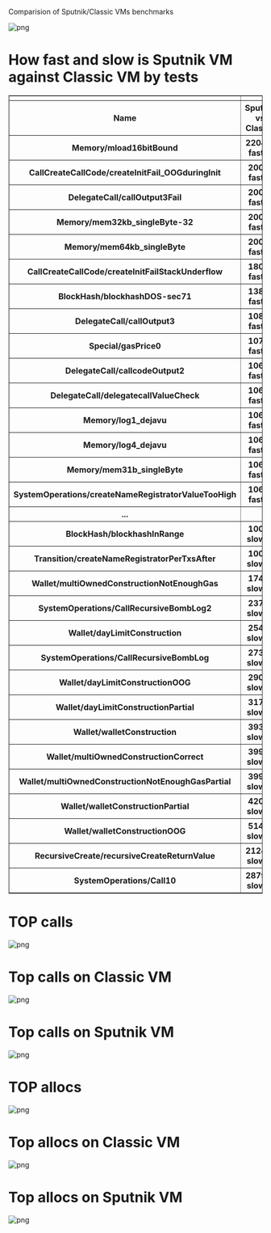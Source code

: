 

Comparision of Sputnik/Classic VMs benchmarks



![png](_img/output_0_1.png)



# How fast and slow is Sputnik VM against Classic VM by tests



<div>

<table border="1" class="dataframe">
  <thead>
    <tr style="text-align: right;">
      <th></th>
      <th></th>
      <th></th>
      <th></th>
    </tr>
    <tr>
      <th>Name</th>
      <th>Sputnik vs Classic</th>
      <th>Sputnik</th>
      <th>Classic</th>
    </tr>
  </thead>
  <tbody>
    <tr>
      <th>Memory/mload16bitBound</th>
      <th>2204% faster</th>
      <th>0.001s</th>
      <th>0.023s</th>
    </tr>
    <tr>
      <th>CallCreateCallCode/createInitFail_OOGduringInit</th>
      <th>200% faster</th>
      <th>0.001s</th>
      <th>0.003s</th>
    </tr>
    <tr>
      <th>DelegateCall/callOutput3Fail</th>
      <th>200% faster</th>
      <th>0.001s</th>
      <th>0.003s</th>
    </tr>
    <tr>
      <th>Memory/mem32kb_singleByte-32</th>
      <th>200% faster</th>
      <th>0.001s</th>
      <th>0.003s</th>
    </tr>
    <tr>
      <th>Memory/mem64kb_singleByte</th>
      <th>200% faster</th>
      <th>0.001s</th>
      <th>0.003s</th>
    </tr>
    <tr>
      <th>CallCreateCallCode/createInitFailStackUnderflow</th>
      <th>180% faster</th>
      <th>0.001s</th>
      <th>0.003s</th>
    </tr>
    <tr>
      <th>BlockHash/blockhashDOS-sec71</th>
      <th>138% faster</th>
      <th>1.419s</th>
      <th>3.385s</th>
    </tr>
    <tr>
      <th>DelegateCall/callOutput3</th>
      <th>108% faster</th>
      <th>0.001s</th>
      <th>0.002s</th>
    </tr>
    <tr>
      <th>Special/gasPrice0</th>
      <th>107% faster</th>
      <th>0.001s</th>
      <th>0.002s</th>
    </tr>
    <tr>
      <th>DelegateCall/callcodeOutput2</th>
      <th>106% faster</th>
      <th>0.001s</th>
      <th>0.002s</th>
    </tr>
    <tr>
      <th>DelegateCall/delegatecallValueCheck</th>
      <th>106% faster</th>
      <th>0.001s</th>
      <th>0.002s</th>
    </tr>
    <tr>
      <th>Memory/log1_dejavu</th>
      <th>106% faster</th>
      <th>0.001s</th>
      <th>0.002s</th>
    </tr>
    <tr>
      <th>Memory/log4_dejavu</th>
      <th>106% faster</th>
      <th>0.001s</th>
      <th>0.002s</th>
    </tr>
    <tr>
      <th>Memory/mem31b_singleByte</th>
      <th>106% faster</th>
      <th>0.001s</th>
      <th>0.002s</th>
    </tr>
    <tr>
      <th>SystemOperations/createNameRegistratorValueTooHigh</th>
      <th>106% faster</th>
      <th>0.001s</th>
      <th>0.002s</th>
    </tr>
    <tr>
      <th>...</th>
      <th></th>
      <th></th>
      <th></th>
    </tr>
    <tr>
      <th>BlockHash/blockhashInRange</th>
      <th>100% slower</th>
      <th>0.004s</th>
      <th>0.002s</th>
    </tr>
    <tr>
      <th>Transition/createNameRegistratorPerTxsAfter</th>
      <th>100% slower</th>
      <th>0.002s</th>
      <th>0.001s</th>
    </tr>
    <tr>
      <th>Wallet/multiOwnedConstructionNotEnoughGas</th>
      <th>174% slower</th>
      <th>0.011s</th>
      <th>0.004s</th>
    </tr>
    <tr>
      <th>SystemOperations/CallRecursiveBombLog2</th>
      <th>237% slower</th>
      <th>5.237s</th>
      <th>1.550s</th>
    </tr>
    <tr>
      <th>Wallet/dayLimitConstruction</th>
      <th>254% slower</th>
      <th>0.018s</th>
      <th>0.005s</th>
    </tr>
    <tr>
      <th>SystemOperations/CallRecursiveBombLog</th>
      <th>273% slower</th>
      <th>5.726s</th>
      <th>1.535s</th>
    </tr>
    <tr>
      <th>Wallet/dayLimitConstructionOOG</th>
      <th>290% slower</th>
      <th>0.012s</th>
      <th>0.003s</th>
    </tr>
    <tr>
      <th>Wallet/dayLimitConstructionPartial</th>
      <th>317% slower</th>
      <th>0.017s</th>
      <th>0.004s</th>
    </tr>
    <tr>
      <th>Wallet/walletConstruction</th>
      <th>393% slower</th>
      <th>0.025s</th>
      <th>0.005s</th>
    </tr>
    <tr>
      <th>Wallet/multiOwnedConstructionCorrect</th>
      <th>399% slower</th>
      <th>0.015s</th>
      <th>0.003s</th>
    </tr>
    <tr>
      <th>Wallet/multiOwnedConstructionNotEnoughGasPartial</th>
      <th>399% slower</th>
      <th>0.015s</th>
      <th>0.003s</th>
    </tr>
    <tr>
      <th>Wallet/walletConstructionPartial</th>
      <th>420% slower</th>
      <th>0.026s</th>
      <th>0.005s</th>
    </tr>
    <tr>
      <th>Wallet/walletConstructionOOG</th>
      <th>514% slower</th>
      <th>0.025s</th>
      <th>0.004s</th>
    </tr>
    <tr>
      <th>RecursiveCreate/recursiveCreateReturnValue</th>
      <th>2124% slower</th>
      <th>33.408s</th>
      <th>1.502s</th>
    </tr>
    <tr>
      <th>SystemOperations/Call10</th>
      <th>2879% slower</th>
      <th>0.596s</th>
      <th>0.020s</th>
    </tr>
  </tbody>
</table>
</div>



# TOP calls



![png](_img/output_0_5.png)



# Top calls on Classic VM



![png](_img/output_0_7.png)



# Top calls on Sputnik VM



![png](_img/output_0_9.png)



# TOP allocs



![png](_img/output_0_11.png)



# Top allocs on Classic VM



![png](_img/output_0_13.png)



# Top allocs on Sputnik VM



![png](_img/output_0_15.png)


